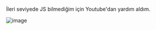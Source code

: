 İleri seviyede JS bilmediğim için Youtube'dan yardım aldım.

![image](https://github.com/user-attachments/assets/d125b8b7-36b9-4066-b6d4-e8c5fbb72025)
